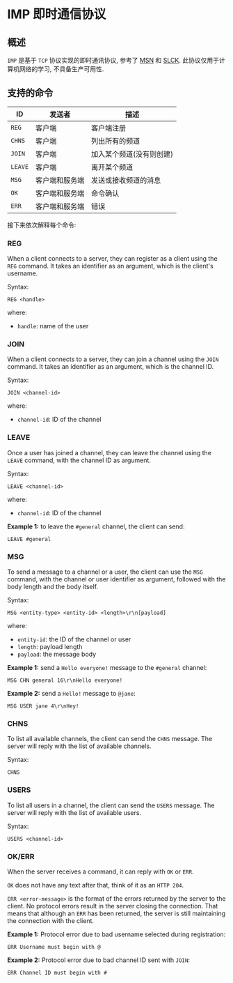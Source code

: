 # IMP 即时通信协议

## 概述

`IMP` 是基于 `TCP` 协议实现的即时通讯协议, 参考了 [MSN](https://tools.ietf.org/pdf/draft-movva-msn-messenger-protocol-00.pdf)
和 [SLCK](https://ieftimov.com/post/understanding-bytes-golang-build-tcp-protocol/). 此协议仅用于计算机网络的学习, 不具备生产可用性.

## 支持的命令

| ID         | 发送者        | 描述                     |
| ---------  | --------     |  --------------         |
| `REG`      | 客户端        | 客户端注册                |
| `CHNS`     | 客户端        | 列出所有的频道             |
| `JOIN`     | 客户端        | 加入某个频道(没有则创建)    |
| `LEAVE`    | 客户端        | 离开某个频道              |
| `MSG`      | 客户端和服务端  | 发送或接收频道的消息       |
| `OK`       | 客户端和服务端  | 命令确认                 |
| `ERR`      | 客户端和服务端  | 错误                    |

接下来依次解释每个命令:

### REG

When a client connects to a server, they can register as a client using the
`REG` command. It takes an identifier as an argument, which is the client's username.

Syntax:

```text
REG <handle>
```

where:

* `handle`: name of the user

### JOIN

When a client connects to a server, they can join a channel using the `JOIN`
command. It takes an identifier as an argument, which is the channel ID.

Syntax:

```text
JOIN <channel-id>
```

where:

* `channel-id`: ID of the channel

### LEAVE

Once a user has joined a channel, they can leave the channel using the `LEAVE`
command, with the channel ID as argument.

Syntax:

```text
LEAVE <channel-id>
```

where:

* `channel-id`: ID of the channel

**Example 1:** to leave the `#general` channel, the client can send:

```text
LEAVE #general
```

### MSG

To send a message to a channel or a user, the client can use the `MSG` command, with the channel or user identifier as
argument, followed with the body length and the body itself.

Syntax:

```text
MSG <entity-type> <entity-id> <length>\r\n[payload]
```

where:

* `entity-id`: the ID of the channel or user
* `length`: payload length
* `payload`: the message body

**Example 1:** send a `Hello everyone!` message to the `#general` channel:

```text
MSG CHN general 16\r\nHello everyone!
```

**Example 2:** send a `Hello!` message to `@jane`:

```text
MSG USER jane 4\r\nHey!
```

### CHNS

To list all available channels, the client can send the `CHNS` message. The server will reply with the list of available
channels.

Syntax:

```text
CHNS
```

### USERS

To list all users in a channel, the client can send the `USERS` message. The server will reply with the list of available users.

Syntax:

```text
USERS <channel-id>
```

### OK/ERR

When the server receives a command, it can reply with `OK` or `ERR`.

`OK` does not have any text after that, think of it as an `HTTP 204`.

`ERR <error-message>` is the format of the errors returned by the server to the client. No protocol errors result in the
server closing the connection. That means that although an `ERR` has been returned, the server is still maintaining the
connection with the client.

**Example 1:** Protocol error due to bad username selected during registration:

```
ERR Username must begin with @
```

**Example 2:** Protocol error due to bad channel ID sent with `JOIN`:

```
ERR Channel ID must begin with #
```
